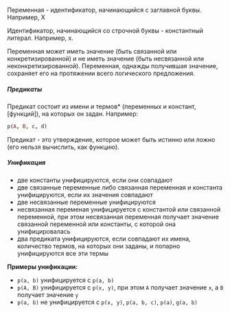 Переменная - идентификатор, начинающийся с заглавной буквы.
Например, X

Идентификатор, начинающийся со строчной буквы - константный литерал. Например, x.

Переменная может иметь значение (быть связанной или конкретизированной) и не иметь значение (быть несвязанной или неконкретизированной).
Переменная, однажды получившая значение, сохраняет его на протяжении всего логического предложения.

##### Предикаты

Предикат состоит из имени и термов* (переменных и констант, \[функций]), на которых он задан. Например:

```prolog
p(A, B, c, d)
```

Предикат - это утверждение, которое может быть истинно или ложно (его нельзя вычислить, как функцию).

##### Унификация

- две константы унифицируются, если они совпадают
- две связанные переменные либо связанная переменная и константа унифицируются, если их значения совпадают
- две несвязанные переменные унифицируются
- несвязанная переменая унифицируется с константой или связанной переменной, при этом несвязанная переменная получает значение связанной переменной или константы, с которой она унифицировалась
- два предиката унифицируются, если совпадают их имена, количество термов, на которых они заданы, и попарно унифицируются все эти термы

**Примеры унификации:**

- `p(a, b)` унифицируется с `p(a, b)`
- `p(A, B)` унифицируется с `p(x, y)`, при этом `A` получает значение `x`, а `B` получает значение `y`
- `p(a, b)` не унифицируется с `p(x, y)`, `p(a, b, c)`, `p(a)`, `g(a, b)`